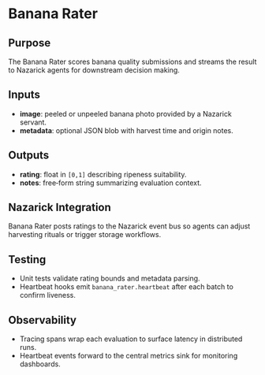 # Banana Rater

## Purpose
The Banana Rater scores banana quality submissions and streams the result to Nazarick agents for downstream decision making.

## Inputs
- **image**: peeled or unpeeled banana photo provided by a Nazarick servant.
- **metadata**: optional JSON blob with harvest time and origin notes.

## Outputs
- **rating**: float in `[0,1]` describing ripeness suitability.
- **notes**: free‑form string summarizing evaluation context.

## Nazarick Integration
Banana Rater posts ratings to the Nazarick event bus so agents can adjust harvesting rituals or trigger storage workflows.

## Testing
- Unit tests validate rating bounds and metadata parsing.
- Heartbeat hooks emit `banana_rater.heartbeat` after each batch to confirm liveness.

## Observability
- Tracing spans wrap each evaluation to surface latency in distributed runs.
- Heartbeat events forward to the central metrics sink for monitoring dashboards.
